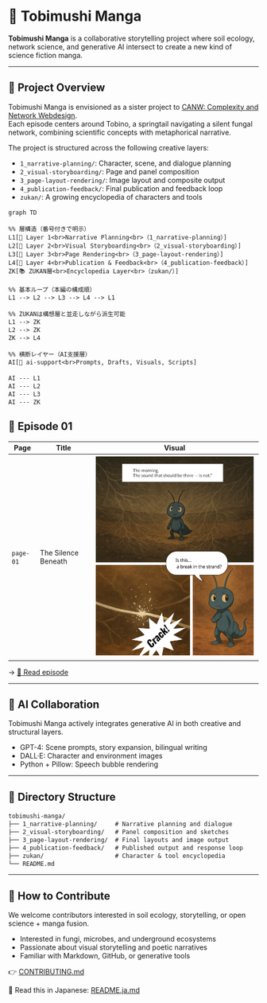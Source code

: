 # 🦠 Tobimushi Manga

**Tobimushi Manga** is a collaborative storytelling project where soil ecology, network science, and generative AI intersect to create a new kind of science fiction manga.

---

## 🌿 Project Overview

Tobimushi Manga is envisioned as a sister project to [CANW: Complexity and Network Webdesign](https://github.com/satoshi-create/complexity-and-network-webdesign).  
Each episode centers around Tobino, a springtail navigating a silent fungal network, combining scientific concepts with metaphorical narrative.

The project is structured across the following creative layers:

- `1_narrative-planning/`: Character, scene, and dialogue planning
- `2_visual-storyboarding/`: Page and panel composition
- `3_page-layout-rendering/`: Image layout and composite output
- `4_publication-feedback/`: Final publication and feedback loop
- `zukan/`: A growing encyclopedia of characters and tools

```mermaid
graph TD

%% 層構造（番号付きで明示）
L1[🧠 Layer 1<br>Narrative Planning<br>（1_narrative-planning）]
L2[🎨 Layer 2<br>Visual Storyboarding<br>（2_visual-storyboarding）]
L3[📄 Layer 3<br>Page Rendering<br>（3_page-layout-rendering）]
L4[🌱 Layer 4<br>Publication & Feedback<br>（4_publication-feedback）]
ZK[📚 ZUKAN層<br>Encyclopedia Layer<br>（zukan/）]

%% 基本ループ（本編の構成順）
L1 --> L2 --> L3 --> L4 --> L1

%% ZUKANは構想層と並走しながら派生可能
L1 --> ZK
L2 --> ZK
ZK --> L4

%% 横断レイヤー（AI支援層）
AI[🤖 ai-support<br>Prompts, Drafts, Visuals, Scripts]

AI --- L1
AI --- L2
AI --- L3
AI --- ZK

```


## 📖 Episode 01

| Page | Title | Visual |
|------|----------------------|--------|
| `page-01` | The Silence Beneath | ![page](./4_publication-feedback/page-01-final_en.png) |

→ [📘 Read episode](./4_publication-feedback/episode-01.md)

---

## 🤖 AI Collaboration

Tobimushi Manga actively integrates generative AI in both creative and structural layers.

- GPT-4: Scene prompts, story expansion, bilingual writing
- DALL·E: Character and environment images
- Python + Pillow: Speech bubble rendering

---

## 📂 Directory Structure

```
tobimushi-manga/
├── 1_narrative-planning/     # Narrative planning and dialogue
├── 2_visual-storyboarding/   # Panel composition and sketches
├── 3_page-layout-rendering/  # Final layouts and image output
├── 4_publication-feedback/   # Published output and response loop
├── zukan/                    # Character & tool encyclopedia
└── README.md
```

---

## 🌱 How to Contribute

We welcome contributors interested in soil ecology, storytelling, or open science + manga fusion.

- Interested in fungi, microbes, and underground ecosystems
- Passionate about visual storytelling and poetic narratives
- Familiar with Markdown, GitHub, or generative tools

👉 [CONTRIBUTING.md](./CONTRIBUTING.md)

📘 Read this in Japanese: [README.ja.md](./README.ja.md)

